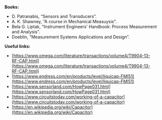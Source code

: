 **Books:**
* D. Patranabis, “Sensors and Transducers”.
* A. K. Shawney, “A course in Mechanical Measuysis”.
* Bela G. Liptak, “Instrument Engineers' Handbook: Process Measurement and Analysis”.
* Doeblin, “Measurement Systems Applications and Design”.
 
**Useful links:**

* [https://www.omega.com/literature/transactions/volume4/T9904-13-RF-CAP.html](https://www.omega.com/literature/transactions/volume4/T9904-13-RF-CAP.html)
* [https://www.endress.com/en/products/level/liquicap-FMI51](https://www.endress.com/en/products/level/liquicap-FMI51)
* [https://www.sensorland.com/HowPage031.html](https://www.sensorland.com/HowPage031.html)
* [https://www.circuitstoday.com/working-of-a-capacitor](https://www.circuitstoday.com/working-of-a-capacitor)
* [https://en.wikipedia.org/wiki/Capacitor](https://en.wikipedia.org/wiki/Capacitor)
